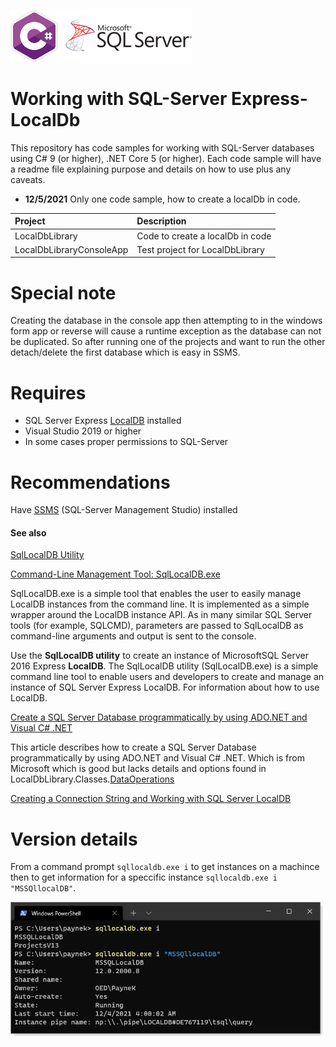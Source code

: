 ![img](assets/csharpSqlServer.png)

# Working with SQL-Server Express-LocalDb

This repository has code samples for working with SQL-Server databases using C# 9 (or higher), .NET Core 5 (or higher). Each code sample will have a readme file explaining purpose and details on how to use plus any caveats.

- **12/5/2021** Only one code sample, how to create a localDb in code. 

| Project  | Description
| :--- | :--- |
| LocalDbLibrary | Code to create a localDb in code |
| LocalDbLibraryConsoleApp | Test project for LocalDbLibrary |

# Special note

Creating the database in the console app then attempting to in the windows form app or reverse will cause a runtime exception as the database can not be duplicated. So after running one of the projects and want to run the other detach/delete the first database which is easy in SSMS.

# Requires

- SQL Server Express [LocalDB](https://docs.microsoft.com/en-us/sql/database-engine/configure-windows/sql-server-express-localdb?view=sql-server-ver15) installed
- Visual Studio 2019 or higher
- In some cases proper permissions to SQL-Server
 
# Recommendations

Have [SSMS](https://docs.microsoft.com/en-us/sql/ssms/download-sql-server-management-studio-ssms?view=sql-server-ver15) (SQL-Server Management Studio) installed

#### See also

[SqlLocalDB Utility](https://docs.microsoft.com/en-us/sql/tools/sqllocaldb-utility?view=sql-server-ver15)

[Command-Line Management Tool: SqlLocalDB.exe](https://docs.microsoft.com/en-us/sql/relational-databases/express-localdb-instance-apis/command-line-management-tool-sqllocaldb-exe?view=sql-server-ver15)

SqlLocalDB.exe is a simple tool that enables the user to easily manage LocalDB instances from the command line. It is implemented as a simple wrapper around the LocalDB instance API. As in many similar SQL Server tools (for example, SQLCMD), parameters are passed to SqlLocalDB as command-line arguments and output is sent to the console.


Use the **SqlLocalDB utility** to create an instance of MicrosoftSQL Server 2016 Express **LocalDB**. The SqlLocalDB utility (SqlLocalDB.exe) is a simple command line tool to enable users and developers to create and manage an instance of SQL Server Express LocalDB. For information about how to use LocalDB.

[Create a SQL Server Database programmatically by using ADO.NET and Visual C# .NET](https://docs.microsoft.com/en-us/troubleshoot/dotnet/csharp/create-sql-server-database-programmatically)

This article describes how to create a SQL Server Database programmatically by using ADO.NET and Visual C# .NET. Which is from Microsoft which is good but lacks details and options found in LocalDbLibrary.Classes.[DataOperations](https://github.com/karenpayneoregon/localdb-samples/blob/master/LocalDbLibrary/Classes/DataOperations.cs)

[Creating a Connection String and Working with SQL Server LocalDB](https://docs.microsoft.com/en-us/aspnet/mvc/overview/getting-started/introduction/creating-a-connection-string)

# Version details

From a command prompt `sqllocaldb.exe i` to get instances on a machince then to get information for a speccific instance `sqllocaldb.exe i "MSSQllocalDB"`.

![img](assets/localDbInfo.png)


 


